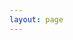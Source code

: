 ```yaml
---
layout: page
---
```


<script setup>
import {
  VPTeamPage,
  VPTeamPageTitle,
  VPTeamMembers,
  VPTeamPageSection
} from 'vitepress/theme';

const coreMembers = [
    {
    avatar:'../resource/avatar/1749393192-Kimimustbe29.png',
    name: 'Kimimustbe29',
    title: '会长' ,
    desc: '常年不在线的杂鱼会长……<br>欢迎来我的个人网站看看<br>↓' ,
    links: [
        { icon: 'github', link: 'https://github.com/Kimimaybe29' },
        { icon: 'twitter', link: 'https://twitter.com/Kimimaybe29' },
        { icon: 'wordpress', link: 'https://kimimaybe29.top'},
        { icon: 'bilibili', link: 'https://space.bilibili.com/504333259' },
        { icon: 'discord', link: 'https://discordapp.com/users/1353211380085428289'},
    ]
    },
    {
    avatar:'../resource/avatar/1749393189-dajumps.png',
    name: 'dajumps',
    title: '幕后工程师' ,
    desc: '剧本制作，建筑制作，有问题可找我，有技术可教我' ,
    links: [
        { icon: 'bilibili', link: 'https://space.bilibili.com/381729071' },
    ]
    },
    ];
const coreMembers2 = [
    {
    avatar:'https://avatars.githubusercontent.com/u/80152431',
    name: 'SakuraGChiru',
    desc: '网站技术',
    links: [
        { icon: 'github', link: 'https://github.com/lorienyang' },
        { icon: 'vitepress', link: 'https://sakuraonline.cn' },
        { icon: 'bilibili', link: 'https://space.bilibili.com/473089208' },
    ]
    },
    {
    avatar:'../resource/avatar/1749393194-NU_LI_.png',
    name: 'NU_LI_',
    },
    {
    avatar:'../resource/avatar/1749393194-N0HAb1tor.png',
    name: 'N0HAb1tor',
    },
];
const teamMembers = [
    {
    avatar:'../resource/avatar/1749393197-YWDD522.png',
    name: 'YWDD522',
    desc: '服内小登……<br>经常会有一些稀奇古怪的点子'
    },
    {
    avatar:'../resource/avatar/1749393191-Gestaltqwq.png',
    name: 'Gestaltqwq',
    },
    {
    avatar:'../resource/avatar/1749393193-Lemeng01.png',
    name: 'Lemeng01',   
    desc: '上班族偶尔在线' ,
    links: [
        { icon: 'bilibili', link: 'https://space.bilibili.com/244858902' },
    ]
    },
    {
    avatar:'../resource/avatar/1749393192-lanxiao1.png',
    name: 'lanxiao1',
    },
    {
    avatar:'../resource/avatar/1749393191-flxhaleimuye.png',
    name: 'flxhaleimuye',  
    desc: '讨厌人类',
    links: [
        { icon: 'bilibili', link: 'https://space.bilibili.com/353896344' },
        { icon: 'twitter', link: 'https://x.com/flxhaleimu1954' },
    ]
    },
    {
    avatar:'../resource/avatar/1749393190-Doxina.png',
    name: 'Doxina',
    desc: '屏幕前的彦祖们能pay我50cc吗<br>qwq'
    },
    {
    avatar:'../resource/avatar/1749393188-AiXIngJueLuoyue.png',
    name: 'AiXIngJueLuoyue',
    },
    {
    avatar:'../resource/avatar/1749393190-Exploded_Creeper.png',
    name: 'Exploded_Creeper',
    },
    {
    avatar: '../resource/avatar/1749393200-woaibailuya.jpg',
    name: 'woaibailuya',
    desc: '挖残骸专业户，缺残骸可以找我买<br>另外还是个狐娘厨',
    links: [
        { icon: 'bilibili', link:'https://space.bilibili.com/632469300' }
    ]
    },
];
const Lost = []
</script>

<VPTeamPage>
  <VPTeamPageTitle>
    <template #title>樱花庄 成员花名册</template>
    <template #lead>记录了樱花庄所有的玩家<br>持续更新中</template>
  </VPTeamPageTitle>
<VPTeamPageSection>
    <template #title>常任理事会成员列表</template>
    <template #members>
      <VPTeamMembers size="medium" :members="coreMembers" />
    </template>
</VPTeamPageSection>
<VPTeamPageSection>
    <template #title>非常任理事会成员列表</template>
    <template #members>
      <VPTeamMembers size="small" :members="coreMembers2" />
    </template>
</VPTeamPageSection>
<VPTeamPageSection>
    <template #title>普通成员列表</template>
    <template #members>
      <VPTeamMembers size="small" :members="teamMembers" />
    </template>
</VPTeamPageSection>
  <VPTeamPageSection>
    <template #title>已离开的玩家</template>
    <template #lead>即便你已离开，我们依旧记得你</template>
    <template #members>
      <VPTeamMembers size="small" :members="Lost" />
    </template>
  </VPTeamPageSection>
</VPTeamPage>

